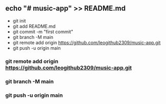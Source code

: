 ## echo "# music-app" >> README.md
- git init
- git add README.md
- git commit -m "first commit"
- git branch -M main
- git remote add origin https://github.com/leogithub2309/music-app.git
- git push -u origin main

### git remote add origin https://github.com/leogithub2309/music-app.git
### git branch -M main
### git push -u origin main